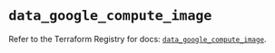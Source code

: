 # `data_google_compute_image`

Refer to the Terraform Registry for docs: [`data_google_compute_image`](https://registry.terraform.io/providers/hashicorp/google/6.39.0/docs/data-sources/compute_image).
